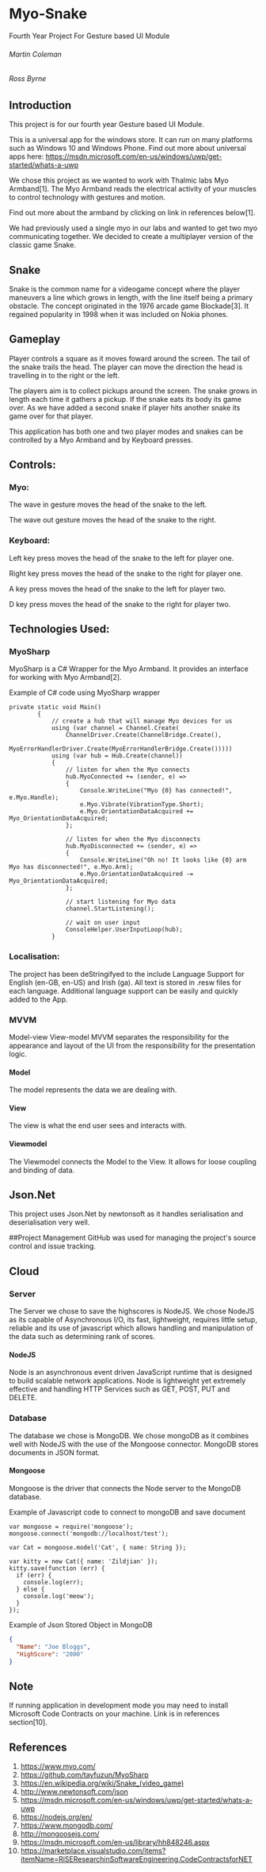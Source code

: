 # Myo-Snake
Fourth Year Project For Gesture based UI Module 

###### Martin Coleman
###### Ross Byrne

## Introduction
This project is for our fourth year Gesture based UI Module.

This is a universal app for the windows store. It can run on many platforms such as Windows 10 and Windows Phone. Find out more about universal apps here: https://msdn.microsoft.com/en-us/windows/uwp/get-started/whats-a-uwp

We chose this project as we wanted to work with Thalmic labs Myo Armband[1]. The Myo Armband reads the electrical activity of your muscles to control technology with gestures and motion. 

Find out more about the armband by clicking on link in references below[1].

We had previously used a single myo in our labs and wanted to get two myo communicating together. We decided to create a multiplayer version of the classic game Snake.

## Snake
Snake is the common name for a videogame concept where the player maneuvers a line which grows in length, with the line itself being a primary obstacle. The concept originated in the 1976 arcade game Blockade[3]. It regained popularity in 1998 when it was included on Nokia phones.

## Gameplay
Player controls a square as it moves foward around the screen. The tail of the snake trails the head. 
The player can move the direction the head is travelling in to the right or the left. 

The players aim is to collect pickups around the screen. The snake grows in length each time it gathers a pickup. If the snake eats its body its game over. As we have added a second snake if player hits another snake its game over for that player.

This application has both one and two player modes and snakes can be controlled by a Myo Armband and by Keyboard presses.

## Controls:
### Myo:
The wave in gesture moves the head of the snake to the left.

The wave out gesture moves the head of the snake to the right.

### Keyboard:
Left key press moves the head of the snake to the left for player one.

Right key press moves the head of the snake to the right for player one.

A key press moves the head of the snake to the left for player two.

D key press moves the head of the snake to the right for player two.

## Technologies Used:

### MyoSharp
MyoSharp is a C# Wrapper for the Myo Armband. It provides an interface for working with Myo Armband[2].

Example of C# code using MyoSharp wrapper
```
private static void Main()
        {
            // create a hub that will manage Myo devices for us
            using (var channel = Channel.Create(
                ChannelDriver.Create(ChannelBridge.Create(),
                MyoErrorHandlerDriver.Create(MyoErrorHandlerBridge.Create()))))
            using (var hub = Hub.Create(channel))
            {
                // listen for when the Myo connects
                hub.MyoConnected += (sender, e) =>
                {
                    Console.WriteLine("Myo {0} has connected!", e.Myo.Handle);
                    e.Myo.Vibrate(VibrationType.Short);
                    e.Myo.OrientationDataAcquired += Myo_OrientationDataAcquired;
                };

                // listen for when the Myo disconnects
                hub.MyoDisconnected += (sender, e) =>
                {
                    Console.WriteLine("Oh no! It looks like {0} arm Myo has disconnected!", e.Myo.Arm);
                    e.Myo.OrientationDataAcquired -= Myo_OrientationDataAcquired;
                };

                // start listening for Myo data
                channel.StartListening();

                // wait on user input
                ConsoleHelper.UserInputLoop(hub);
            }

```

### Localisation:
The project has been deStringifyed to the include Language Support for English (en-GB, en-US) and Irish (ga).
All text is stored in .resw files for each language.
Additional language support can be easily and quickly added to the App.

### MVVM
Model-view View-model
MVVM separates the responsibility for the appearance and layout of the UI from the responsibility for the presentation logic.

#### Model
The model represents the data we are dealing with.

#### View 
The view is what the end user sees and interacts with.

#### Viewmodel 
The Viewmodel connects the Model to the View.
It allows for loose coupling and binding of data.

## Json.Net 
This project uses Json.Net by newtonsoft as it handles serialisation and deserialisation very well.

##Project Management
GitHub was used for managing the project's source control and issue tracking.

## Cloud
### Server
The Server we chose to save the highscores is NodeJS.
We chose NodeJS as its capable of Asynchronous I/O, its fast, lightweight, requires little setup, reliable and its use of javascript which allows handling and manipulation of the data such as determining rank of scores.

#### NodeJS
Node is an asynchronous event driven JavaScript runtime that is designed to build scalable network applications. Node is lightweight yet extremely effective and handling HTTP Services such as GET, POST, PUT and DELETE.

### Database
The database we chose is MongoDB. We chose mongoDB as it combines well with NodeJS with the use of the Mongoose connector. MongoDB stores documents in JSON format.

#### Mongoose
Mongoose is the driver that connects the Node server to the MongoDB database.

Example of Javascript code to connect to mongoDB and save document
```
var mongoose = require('mongoose');
mongoose.connect('mongodb://localhost/test');

var Cat = mongoose.model('Cat', { name: String });

var kitty = new Cat({ name: 'Zildjian' });
kitty.save(function (err) {
  if (err) {
    console.log(err);
  } else {
    console.log('meow');
  }
});
```

Example of Json Stored Object in MongoDB
```json
{
  "Name": "Joe Bloggs",
  "HighScore": "2000"
}
```
## Note
If running application in development mode you may need to install Microsoft Code Contracts on your machine.
Link is in references section[10].

## References
1. https://www.myo.com/
2. https://github.com/tayfuzun/MyoSharp
3. https://en.wikipedia.org/wiki/Snake_(video_game)
4. http://www.newtonsoft.com/json
5. https://msdn.microsoft.com/en-us/windows/uwp/get-started/whats-a-uwp
6. https://nodejs.org/en/
7. https://www.mongodb.com/
8. http://mongoosejs.com/
9. https://msdn.microsoft.com/en-us/library/hh848246.aspx
10. https://marketplace.visualstudio.com/items?itemName=RiSEResearchinSoftwareEngineering.CodeContractsforNET
